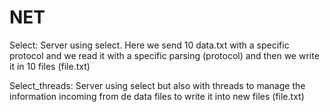 # NET
Select: Server using select. Here we send 10 data.txt with a specific protocol and we read it with a specific parsing (protocol) and then we write it in 10 files (file.txt)

Select_threads: Server using select but also with threads to manage the information incoming from de data files to write it into new files (file.txt) 
